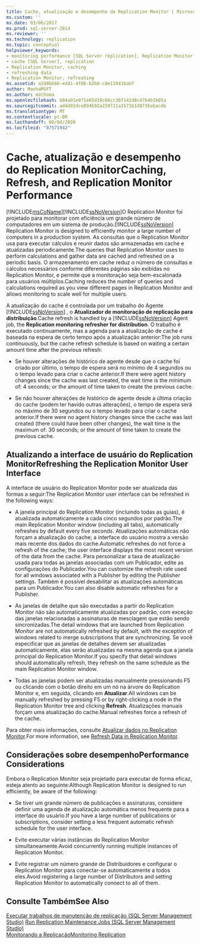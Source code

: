 ```yaml
---
title: Cache, atualização e desempenho do Replication Monitor | Microsoft Docs
ms.custom: ''
ms.date: 03/06/2017
ms.prod: sql-server-2014
ms.reviewer: ''
ms.technology: replication
ms.topic: conceptual
helpviewer_keywords:
- monitoring performance [SQL Server replication], Replication Monitor
- cache [SQL Server], replication
- Replication Monitor, caching
- refreshing data
- Replication Monitor, refreshing
ms.assetid: a2d8b666-ed41-4f86-b2b8-c8e118416ab7
author: MashaMSFT
ms.author: mathoma
ms.openlocfilehash: b04a91e971e65d19c66cc36f142d8c4764b1b05a
ms.sourcegitcommit: ad4d92dce894592a259721a1571b1d8736abacdb
ms.translationtype: MT
ms.contentlocale: pt-BR
ms.lasthandoff: 08/04/2020
ms.locfileid: "87571942"
---
```

# <a name="caching-refresh-and-replication-monitor-performance"></a><span data-ttu-id="b3fdf-102">Cache, atualização e desempenho do Replication Monitor</span><span class="sxs-lookup"><span data-stu-id="b3fdf-102">Caching, Refresh, and Replication Monitor Performance</span></span>
  [!INCLUDE[msCoName](../../../includes/msconame-md.md)]<span data-ttu-id="b3fdf-103">[!INCLUDE[ssNoVersion](../../../includes/ssnoversion-md.md)]O Replication Monitor foi projetado para monitorar com eficiência um grande número de computadores em um sistema de produção.</span><span class="sxs-lookup"><span data-stu-id="b3fdf-103">[!INCLUDE[ssNoVersion](../../../includes/ssnoversion-md.md)] Replication Monitor is designed to efficiently monitor a large number of computers in a production system.</span></span> <span data-ttu-id="b3fdf-104">As consultas que o Replication Monitor usa para executar cálculos e reunir dados são armazenadas em cache e atualizadas periodicamente.</span><span class="sxs-lookup"><span data-stu-id="b3fdf-104">The queries that Replication Monitor uses to perform calculations and gather data are cached and refreshed on a periodic basis.</span></span> <span data-ttu-id="b3fdf-105">O armazenamento em cache reduz o número de consultas e cálculos necessários conforme diferentes páginas são exibidas no Replication Monitor, e permite que a monitoração seja bem-escalonada para usuários múltiplos.</span><span class="sxs-lookup"><span data-stu-id="b3fdf-105">Caching reduces the number of queries and calculations required as you view different pages in Replication Monitor and allows monitoring to scale well for multiple users.</span></span>  
  
 <span data-ttu-id="b3fdf-106">A atualização do cache é controlada por um trabalho do Agente [!INCLUDE[ssNoVersion](../../../includes/ssnoversion-md.md)] , o **Atualizador de monitoração de replicação para distribuição**.</span><span class="sxs-lookup"><span data-stu-id="b3fdf-106">Cache refresh is handled by a [!INCLUDE[ssNoVersion](../../../includes/ssnoversion-md.md)] Agent job, the **Replication monitoring refresher for distribution**.</span></span> <span data-ttu-id="b3fdf-107">O trabalho é executado continuamente, mas a agenda para a atualização de cache é baseada na espera de certo tempo após a atualização anterior:</span><span class="sxs-lookup"><span data-stu-id="b3fdf-107">The job runs continuously, but the cache refresh schedule is based on waiting a certain amount time after the previous refresh:</span></span>  
  
-   <span data-ttu-id="b3fdf-108">Se houver alterações de histórico de agente desde que o cache foi criado por último, o tempo de espera será no mínimo de 4 segundos ou o tempo levado para criar o cache anterior.</span><span class="sxs-lookup"><span data-stu-id="b3fdf-108">If there were agent history changes since the cache was last created, the wait time is the minimum of: 4 seconds; or the amount of time taken to create the previous cache.</span></span>  
  
-   <span data-ttu-id="b3fdf-109">Se não houver alterações de histórico de agente desde a última criação do cache (podem ter havido outras alterações), o tempo de espera será no máximo de 30 segundos ou o tempo levado para criar o cache anterior.</span><span class="sxs-lookup"><span data-stu-id="b3fdf-109">If there were no agent history changes since the cache was last created (there could have been other changes), the wait time is the maximum of: 30 seconds; or the amount of time taken to create the previous cache.</span></span>  
  
## <a name="refreshing-the-replication-monitor-user-interface"></a><span data-ttu-id="b3fdf-110">Atualizando a interface de usuário do Replication Monitor</span><span class="sxs-lookup"><span data-stu-id="b3fdf-110">Refreshing the Replication Monitor User Interface</span></span>  
 <span data-ttu-id="b3fdf-111">A interface de usuário do Replication Monitor pode ser atualizada das formas a seguir:</span><span class="sxs-lookup"><span data-stu-id="b3fdf-111">The Replication Monitor user interface can be refreshed in the following ways:</span></span>  
  
-   <span data-ttu-id="b3fdf-112">A janela principal do Replication Monitor (incluindo todas as guias), é atualizada automaticamente a cada cinco segundos por padrão.</span><span class="sxs-lookup"><span data-stu-id="b3fdf-112">The main Replication Monitor window (including all tabs), automatically refreshes by default every five seconds.</span></span> <span data-ttu-id="b3fdf-113">Atualizações automáticas não forçam a atualização do cache; a interface do usuário mostra a versão mais recente dos dados do cache.</span><span class="sxs-lookup"><span data-stu-id="b3fdf-113">Automatic refreshes do not force a refresh of the cache; the user interface displays the most recent version of the data from the cache.</span></span> <span data-ttu-id="b3fdf-114">Para personalizar a taxa de atualização usada para todas as janelas associadas com um Publicador, edite as configurações do Publicador.</span><span class="sxs-lookup"><span data-stu-id="b3fdf-114">You can customize the refresh rate used for all windows associated with a Publisher by editing the Publisher settings.</span></span> <span data-ttu-id="b3fdf-115">Também é possível desabilitar as atualizações automáticas para um Publicador.</span><span class="sxs-lookup"><span data-stu-id="b3fdf-115">You can also disable automatic refreshes for a Publisher.</span></span>  
  
-   <span data-ttu-id="b3fdf-116">As janelas de detalhe que são executadas a partir do Replication Monitor não são automaticamente atualizadas por padrão, com exceção das janelas relacionadas a assinaturas de mesclagem que estão sendo sincronizadas.</span><span class="sxs-lookup"><span data-stu-id="b3fdf-116">The detail windows that are launched from Replication Monitor are not automatically refreshed by default, with the exception of windows related to merge subscriptions that are synchronizing.</span></span> <span data-ttu-id="b3fdf-117">Se você especificar que as janelas de detalhes devem ser atualizadas automaticamente, elas serão atualizadas na mesma agenda que a janela principal do Replication Monitor.</span><span class="sxs-lookup"><span data-stu-id="b3fdf-117">If you specify that detail windows should automatically refresh, they refresh on the same schedule as the main Replication Monitor window.</span></span>  
  
-   <span data-ttu-id="b3fdf-118">Todas as janelas podem ser atualizadas manualmente pressionando F5 ou clicando com o botão direito em um nó na árvore do Replication Monitor e, em seguida, clicando em **Atualizar**.</span><span class="sxs-lookup"><span data-stu-id="b3fdf-118">All windows can be manually refreshed by pressing F5 or by right-clicking a node in the Replication Monitor tree and clicking **Refresh**.</span></span> <span data-ttu-id="b3fdf-119">Atualizações manuais forçam uma atualização do cache.</span><span class="sxs-lookup"><span data-stu-id="b3fdf-119">Manual refreshes force a refresh of the cache.</span></span>  
  
 <span data-ttu-id="b3fdf-120">Para obter mais informações, consulte [Atualizar dados no Replication Monitor](refresh-data-in-replication-monitor.md).</span><span class="sxs-lookup"><span data-stu-id="b3fdf-120">For more information, see [Refresh Data in Replication Monitor](refresh-data-in-replication-monitor.md).</span></span>  
  
## <a name="performance-considerations"></a><span data-ttu-id="b3fdf-121">Considerações sobre desempenho</span><span class="sxs-lookup"><span data-stu-id="b3fdf-121">Performance Considerations</span></span>  
 <span data-ttu-id="b3fdf-122">Embora o Replication Monitor seja projetado para executar de forma eficaz, esteja atento ao seguinte:</span><span class="sxs-lookup"><span data-stu-id="b3fdf-122">Although Replication Monitor is designed to run efficiently, be aware of the following:</span></span>  
  
-   <span data-ttu-id="b3fdf-123">Se tiver um grande número de publicações e assinaturas, considere definir uma agenda de atualização automática menos frequente para a interface do usuário.</span><span class="sxs-lookup"><span data-stu-id="b3fdf-123">If you have a large number of publications or subscriptions, consider setting a less frequent automatic refresh schedule for the user interface.</span></span>  
  
-   <span data-ttu-id="b3fdf-124">Evite executar várias instâncias do Replication Monitor simultaneamente.</span><span class="sxs-lookup"><span data-stu-id="b3fdf-124">Avoid concurrently running multiple instances of Replication Monitor.</span></span>  
  
-   <span data-ttu-id="b3fdf-125">Evite registrar um número grande de Distribuidores e configurar o Replication Monitor para conectar-se automaticamente a todos eles.</span><span class="sxs-lookup"><span data-stu-id="b3fdf-125">Avoid registering a large number of Distributors and setting Replication Monitor to automatically connect to all of them.</span></span>  
  
## <a name="see-also"></a><span data-ttu-id="b3fdf-126">Consulte Também</span><span class="sxs-lookup"><span data-stu-id="b3fdf-126">See Also</span></span>  
 <span data-ttu-id="b3fdf-127">[Executar trabalhos de manutenção de replicação &#40;SQL Server Management Studio&#41;](../../../ssms/sql-server-management-studio-ssms.md) </span><span class="sxs-lookup"><span data-stu-id="b3fdf-127">[Run Replication Maintenance Jobs &#40;SQL Server Management Studio&#41;](../../../ssms/sql-server-management-studio-ssms.md) </span></span>  
 [<span data-ttu-id="b3fdf-128">Monitorando a Replicação</span><span class="sxs-lookup"><span data-stu-id="b3fdf-128">Monitoring Replication</span></span>](../monitoring-replication.md)  
  
  
